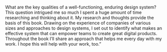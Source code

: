 What are the key qualities of a well-functioning, enduring design system? This question intrigued me so much I spent a huge amount of time researching and thinking about it. My research and thoughts provide the basis of this book. Drawing on the experience of companies of various sizes and approaches to design systems, I set out to identify what makes an effective system that can empower teams to create great digital products. Throughout the book I’ll share an approach that helps me every day with my work. I hope this will help with your work, too.”